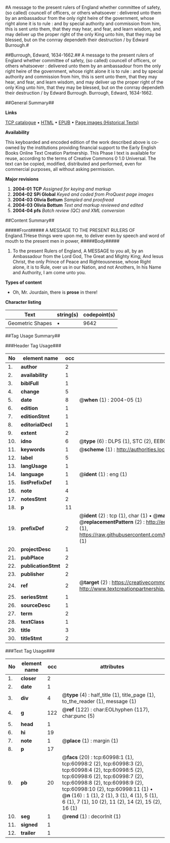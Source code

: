 #A message to the present rulers of England whether committee of safety, (so called) councell of officers, or others whatsoever : delivered unto them by an ambassadour from the only right heire of the government, whose right alone it is to rule : and by special authority and commission from him, this is sent unto them, that they may hear, and fear, and learn wisdom, and may deliver up the proper right of the only King unto him, that they may be blessed, but on the conrray dependeth their destruction / by Edward Burrough.#

##Burrough, Edward, 1634-1662.##
A message to the present rulers of England whether committee of safety, (so called) councell of officers, or others whatsoever : delivered unto them by an ambassadour from the only right heire of the government, whose right alone it is to rule : and by special authority and commission from him, this is sent unto them, that they may hear, and fear, and learn wisdom, and may deliver up the proper right of the only King unto him, that they may be blessed, but on the conrray dependeth their destruction / by Edward Burrough.
Burrough, Edward, 1634-1662.

##General Summary##

**Links**

[TCP catalogue](http://www.ota.ox.ac.uk/tcp/)  • 
[HTML](http://tei.it.ox.ac.uk/tcp/Texts-HTML/free/A30/A30536.html)  • 
[EPUB](http://tei.it.ox.ac.uk/tcp/Texts-EPUB/free/A30/A30536.epub) • 
[Page images (Historical Texts)](https://data.historicaltexts.jisc.ac.uk/view?pubId=eebo-12390979e&pageId=eebo-12390979e-60998-1)

**Availability**

This keyboarded and encoded edition of the
	       work described above is co-owned by the institutions
	       providing financial support to the Early English Books
	       Online Text Creation Partnership. This Phase I text is
	       available for reuse, according to the terms of Creative
	       Commons 0 1.0 Universal. The text can be copied,
	       modified, distributed and performed, even for
	       commercial purposes, all without asking permission.

**Major revisions**

1. __2004-01__ __TCP__ *Assigned for keying and markup*
1. __2004-02__ __SPi Global__ *Keyed and coded from ProQuest page images*
1. __2004-03__ __Olivia Bottum__ *Sampled and proofread*
1. __2004-03__ __Olivia Bottum__ *Text and markup reviewed and edited*
1. __2004-04__ __pfs__ *Batch review (QC) and XML conversion*

##Content Summary##

#####Front#####
A MESSAGE TO THE PRESENT RULERS OF England.THese things were upon me, to deliver even by speech and word of mouth to the present men in power, 
#####Body#####

1. To the present Rulers of England, A MESSAGE to you all, by an Ambassadour from the Lord God, The Great and Mighty King; And Iesus Christ, the only Prince of Peace and Righteousnesse, whose Right alone, it is to Rule, over us in our Nation, and not Anothers, In his Name and Authority, I am come unto you.

**Types of content**

  * Oh, Mr. Jourdain, there is **prose** in there!

**Character listing**


|Text|string(s)|codepoint(s)|
|---|---|---|
|Geometric Shapes|▪|9642|

##Tag Usage Summary##

###Header Tag Usage###

|No|element name|occ|attributes|
|---|---|---|---|
|1.|__author__|2||
|2.|__availability__|1||
|3.|__biblFull__|1||
|4.|__change__|5||
|5.|__date__|8| @__when__ (1) : 2004-05 (1)|
|6.|__edition__|1||
|7.|__editionStmt__|1||
|8.|__editorialDecl__|1||
|9.|__extent__|2||
|10.|__idno__|6| @__type__ (6) : DLPS (1), STC (2), EEBO-CITATION (1), OCLC (1), VID (1)|
|11.|__keywords__|1| @__scheme__ (1) : http://authorities.loc.gov/ (1)|
|12.|__label__|5||
|13.|__langUsage__|1||
|14.|__language__|1| @__ident__ (1) : eng (1)|
|15.|__listPrefixDef__|1||
|16.|__note__|4||
|17.|__notesStmt__|2||
|18.|__p__|11||
|19.|__prefixDef__|2| @__ident__ (2) : tcp (1), char (1)  •  @__matchPattern__ (2) : ([0-9\-]+):([0-9IVX]+) (1), (.+) (1)  •  @__replacementPattern__ (2) : http://eebo.chadwyck.com/downloadtiff?vid=$1&page=$2 (1), https://raw.githubusercontent.com/textcreationpartnership/Texts/master/tcpchars.xml#$1 (1)|
|20.|__projectDesc__|1||
|21.|__pubPlace__|2||
|22.|__publicationStmt__|2||
|23.|__publisher__|2||
|24.|__ref__|2| @__target__ (2) : https://creativecommons.org/publicdomain/zero/1.0/ (1), http://www.textcreationpartnership.org/docs/. (1)|
|25.|__seriesStmt__|1||
|26.|__sourceDesc__|1||
|27.|__term__|2||
|28.|__textClass__|1||
|29.|__title__|3||
|30.|__titleStmt__|2||


###Text Tag Usage###

|No|element name|occ|attributes|
|---|---|---|---|
|1.|__closer__|2||
|2.|__date__|1||
|3.|__div__|4| @__type__ (4) : half_title (1), title_page (1), to_the_reader (1), message (1)|
|4.|__g__|122| @__ref__ (122) : char:EOLhyphen (117), char:punc (5)|
|5.|__head__|1||
|6.|__hi__|19||
|7.|__note__|1| @__place__ (1) : margin (1)|
|8.|__p__|17||
|9.|__pb__|20| @__facs__ (20) : tcp:60998:1 (1), tcp:60998:2 (2), tcp:60998:3 (2), tcp:60998:4 (2), tcp:60998:5 (2), tcp:60998:6 (2), tcp:60998:7 (2), tcp:60998:8 (2), tcp:60998:9 (2), tcp:60998:10 (2), tcp:60998:11 (1)  •  @__n__ (16) : 1 (1), 2 (1), 3 (1), 4 (1), 5 (1), 6 (1), 7 (1), 10 (2), 11 (2), 14 (2), 15 (2), 16 (1)|
|10.|__seg__|1| @__rend__ (1) : decorInit (1)|
|11.|__signed__|1||
|12.|__trailer__|1||
